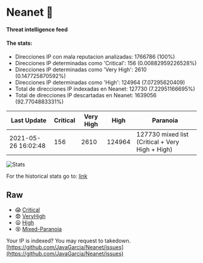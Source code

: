 # Neanet :hocho:
#### Threat intelligence feed
#### The stats:

- Direcciones IP con mala reputacion analizadas: 1766786 (100%)
- Direcciones IP determinadas como 'Critical':  156 (0.00882959226528%)
- Direcciones IP determinadas como 'Very High':  2610 (0.147725870592%)
- Direcciones IP determinadas como 'High':  124964 (7.07295620409)
- Total de direcciones IP indexadas en Neanet:  127730 (7.22951166695%)
- Total de direcciones IP descartadas en Neanet:  1639056 (92.7704883331%)

| Last Update | Critical | Very High | High | Paranoia |
| --- | --- | --- | --- | --- |
| 2021-05-26 16:02:48 | 156 | 2610 | 124964 | 127730 mixed list (Critical + Very High + High)|

![Stats](https://docs.google.com/spreadsheets/d/e/2PACX-1vSnaNMIXVabIpDJjufMlzH7poXnshF3mgd8Is1g9ytUEzVsP5my4Trn8f-xkoLLQ38xpL3HtmUexLo6/pubchart?oid=501124687&format=image)

For the historical stats go to: [link](/stats.csv)
## Raw
- :scream: [Critical](https://raw.githubusercontent.com/JavaGarcia/Neanet/master/blacklists/neanet_critical.txt)
- :fearful: [VeryHigh](https://raw.githubusercontent.com/JavaGarcia/Neanet/master/blacklists/neanet_veryHigh.txtt)
- :frowning: [High](https://raw.githubusercontent.com/JavaGarcia/Neanet/master/blacklists/neanet_high.txt)
- :dizzy_face: [Mixed-Paranoia](https://raw.githubusercontent.com/JavaGarcia/Neanet/master/blacklists/neanet_all.txt)


Your IP is indexed? You may request to takedown. [https://github.com/JavaGarcia/Neanet/issues](https://github.com/JavaGarcia/Neanet/issues)
































































































































































































































































































































































































































































































































































































































































































































































































































































































































































































































































































































































































































































































































































































































































































































































































































































































































































































































































































































































































































































































































































































































































































































































































































































































































































































































































































































































































































































































































































































































































































































































































































































































































































































































































































































































































































































































































































































































































































































































































































































































































































































































































































































































































































































































































































































































































































































































































































































































































































































































































































































































































































































































































































































































































































































































































































































































































































































































































































































































































































































































































































































































































































































































































































































































































































































































































































































































































































